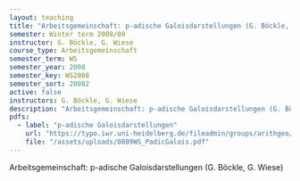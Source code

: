 ```yaml
---
layout: teaching
title: "Arbeitsgemeinschaft: p-adische Galoisdarstellungen (G. Böckle, G. Wiese)"
semester: Winter term 2008/09
instructor: G. Böckle, G. Wiese
course_type: Arbeitsgemeinschaft
semester_term: WS
semester_year: 2008
semester_key: WS2008
semester_sort: 20082
active: false
instructors: G. Böckle, G. Wiese
description: "Arbeitsgemeinschaft: p-adische Galoisdarstellungen (G. Böckle, G. Wiese)"
pdfs:
  - label: "p-adische Galoisdarstellungen"
    url: "https://typo.iwr.uni-heidelberg.de/fileadmin/groups/arithgeo/templates/data/Hauptseminare/0809WS_PadicGalois.pdf"
    file: "/assets/uploads/0809WS_PadicGalois.pdf"
---
```


Arbeitsgemeinschaft: p-adische Galoisdarstellungen (G. Böckle, G. Wiese)

